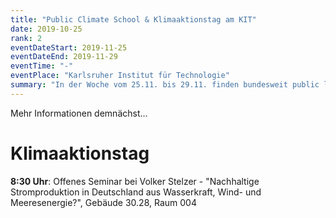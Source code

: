 ```yaml
---
title: "Public Climate School & Klimaaktionstag am KIT"
date: 2019-10-25
rank: 2
eventDateStart: 2019-11-25
eventDateEnd: 2019-11-29
eventTime: "-"
eventPlace: "Karlsruher Institut für Technologie"
summary: "In der Woche vom 25.11. bis 29.11. finden bundesweit public lectures zum Thema Klimakrise statt - so auch am KIT!"
---
```

Mehr Informationen demnächst...
# Klimaaktionstag
**8:30 Uhr**: Offenes Seminar bei Volker Stelzer - "Nachhaltige Stromproduktion in Deutschland aus Wasserkraft, Wind- und Meeresenergie?", Gebäude 30.28, Raum 004